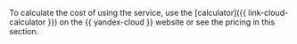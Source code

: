 To calculate the cost of using the service, use the [calculator]({{ link-cloud-calculator }}) on the {{ yandex-cloud }} website or see the pricing in this section.
